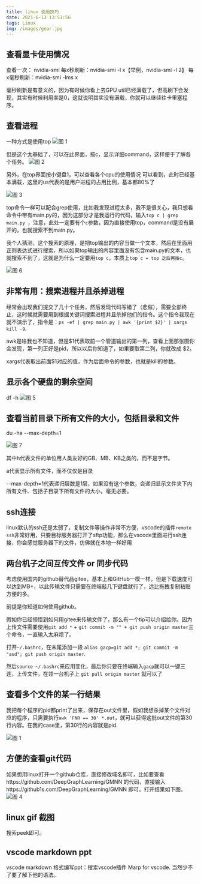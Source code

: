 ```yaml
---
title: linux 使用技巧
date: 2021-6-13 13:51:56
tags: Linux
img: /images/gear.jpg
---
```

## 查看显卡使用情况
查看一次： nvidia-smi
每x秒刷新：nvidia-smi -l x【举例，nvidia-smi -l 2】
每x毫秒刷新：nvidia-smi -lms x

毫秒刷新是有意义的，因为有时候你看上去GPU util已经满载了，但高刷下会发现，其实有时候利用率是0，这就说明其实没有满载，你就可以继续往卡里塞程序。

## 查看进程

一种方式是使用top
![图 1](https://i.loli.net/2021/06/13/24XASgEQTuPjZol.png)  

但是这个太基础了，可以在此界面，按c，显示详细command，这样便于了解各个任务。
![图 2](https://i.loli.net/2021/06/13/GdMI2DbKRsJcT3E.png)  

另外，在top界面按小键盘1，可以查看各个cpu的使用情况
可以看到，此时已经基本满载，这里的us代表的是用户进程的占用比例，基本都80%了

![图 3](https://i.loli.net/2021/06/13/3rXakop8SQdstCe.png)  

top命令一样可以配合grep使用，比如我发现进程太多，我不是很关心，我只想看命令中带有main.py的，因为这部分才是我运行的代码，输入`top c | grep main.py `，注意，此处一定要有个`c`参数，因为直接使用top，command是没有展开的，也就搜索不到main.py。

我个人猜测，这个搜索的原理，是把top输出的内容当做一个文本，然后在里面用正则表达式进行搜索，所以如果top输出的内容里面没有包含main.py的文本，也就搜索不到了，这就是为什么一定要用`top c`，本质上`top c = top 之后再按c`。

![图 6](https://i.loli.net/2021/06/13/xqFJSZ1jW9Mzldp.png)  

## 非常有用：搜索进程并且杀掉进程
经常会出现我们提交了几十个任务，然后发现代码写错了（悲催），需要全部终止，这时候就需要用到根据关键词搜索进程并且杀掉他们的指令。这个指令我现在就不演示了，指令是：`ps -ef | grep main.py | awk '{print $2}' | xargs kill -9`.

awk是啥我也不知道，但是$1代表取前一个管道输出的第一列，查看上面那张图你会发现，第一列正好是pid，所以以后你知道了，如果要取第二列，你就改成 $2。

xargs代表取出前面$1对应的值，作为后面命令的参数，也就是kill的参数。

## 显示各个硬盘的剩余空间

df -h
![图 5](https://i.loli.net/2021/06/13/bnUGq71KtPdOXyk.png)  

## 查看当前目录下所有文件的大小，包括目录和文件
du -ha --max-depth=1

![图 7](https://i.loli.net/2021/06/13/sbrdzK2DWXG9ZhI.png) 

其中h代表文件的单位用人类友好的GB、MB、KB之类的，而不是字节。

a代表显示所有文件，而不仅仅是目录

--max-depth=1代表递归层数是1层，如果没有这个参数，会递归显示文件夹下内所有文件、包括子目录下所有文件的大小，毫无必要。

## ssh连接

linux默认的ssh还是太弱了，复制文件等操作非常不方便，vscode的插件`remote ssh`非常好用，只要目标服务器打开了sftp功能，那么在vscode里面进行ssh连接，你会感觉服务器下的文件，仿佛就在本地一样好用

## 两台机子之间互传文件 or 同步代码

考虑使用国内的github替代品gitee，基本上和GitHub一模一样，但是下载速度可以达到MB+，以此传输文件只需要在终端敲几下键盘就行了，远比拖拽复制粘贴方便的多。

前提是你知道如何使用github。

假如你已经领悟到如何用gitee来传输文件了，那么有一个tip可以介绍给你。因为上传文件需要使用`git add *` + `git commit -m "" + git push origin master`三个命令，一直输入太麻烦了。

打开`~/.bashrc`，在末尾添加一段
`alias gacp=git add *; git commit -m "asd"; git push origin master`.

然后`source ~/.bashrc`来应用变化，最后你只要在终端输入`gacp`就可以一键三连，上传文件，在领一台机子上 `git pull origin master` 就可以了

## 查看多个文件的某一行结果
我把每个程序的pid都print了出来，保存在out文件里，假如我想杀掉某个文件对应的程序，只需要执行`awk 'FNR == 30' *.out`，就可以获得这批out文件的第30行内容。在我的case里，第30行的内容就是pid.

![图 1](https://i.loli.net/2021/06/20/edTm6kAhVNSGxXp.png)  


## 方便的查看git代码

如果想用linux打开一个github仓库，直接修改域名即可，比如要查看https://github.com/DeepGraphLearning/GMNN 的代码，直接输入https://github1s.com/DeepGraphLearning/GMNN 即可。打开结果如下图。
![图 4](https://i.loli.net/2021/06/08/CimpR2Gs79Z3Uxz.png)  


## linux gif 截图
搜索peek即可。

## vscode markdown ppt
vscode markdown 格式编写ppt：搜索vscode插件 Marp for vscode. 当然少不了要了解下他的语法。